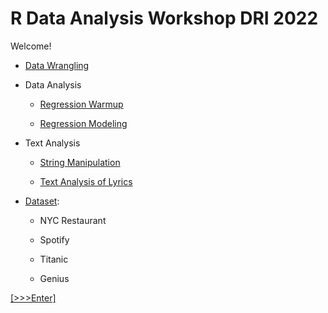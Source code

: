 # R Data Analysis Workshop DRI 2022

Welcome! 

- [Data Wrangling](https://github.com/GC-DRI/r_data_analysis_2021/blob/main/data-wrangling.md)

- Data Analysis

  - [Regression Warmup](https://github.com/YuxiaoLuo/r_analysis_dri_2022/blob/main/regression_warmup.md)

  - [Regression Modeling](https://github.com/YuxiaoLuo/r_analysis_dri_2022/blob/main/regression_analysis.md)

- Text Analysis

  - [String Manipulation](https://github.com/YuxiaoLuo/RUG-RUserGroup/blob/main/RUG_stringr.md)
  
  - [Text Analysis of Lyrics](https://github.com/GCDigitalFellows/intro_text_analysis)

- [Dataset](https://github.com/YuxiaoLuo/r_analysis_dri_2022/tree/main/data): 
  
  - NYC Restaurant 
  
  - Spotify 
  
  - Titanic 
  
  - Genius

[\[>>>Enter\]](https://github.com/GC-DRI/r_data_analysis_2021)